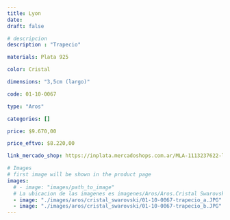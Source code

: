 ```yaml
---
title: Lyon
date: 
draft: false

# descripcion
description : "Trapecio"

materials: Plata 925

color: Cristal

dimensions: "3,5cm (largo)"

code: 01-10-0067

type: "Aros"

categories: []

price: $9.670,00

price_eftvo: $8.220,00

link_mercado_shop: https://inplata.mercadoshops.com.ar/MLA-1113237622-lyon-_JM

# Images
# first image will be shown in the product page
images:
  # - image: "images/path_to_image"
  # La ubicacion de las imagenes es imagenes/Aros/Aros.Cristal Swarovski/01-10-0067-lyon
  - image: "./images/aros/cristal_swarovski/01-10-0067-trapecio_a.JPG"
  - image: "./images/aros/cristal_swarovski/01-10-0067-trapecio_b.JPG"
---
```

